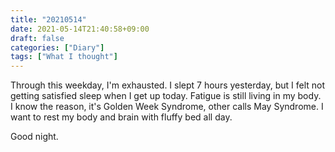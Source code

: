 ```yaml
---
title: "20210514"
date: 2021-05-14T21:40:58+09:00
draft: false
categories: ["Diary"]
tags: ["What I thought"]
---
```


Through this weekday, I'm exhausted. I slept 7 hours yesterday, but I felt not getting satisfied sleep when I get up today. Fatigue is still living in my body. I know the reason, it's Golden Week Syndrome, other calls May Syndrome. I want to rest my body and brain with fluffy bed all day. 

Good night.
